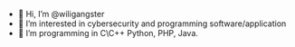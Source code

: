 - 👋 Hi, I’m @wiligangster
- 👀 I’m interested in cybersecurity and programming software/application
- 🌱 I’m programming in C\C++ Python, PHP, Java.

<!---
wiligangster/wiligangster is a ✨ special ✨ repository because its `README.md` (this file) appears on your GitHub profile.
You can click the Preview link to take a look at your changes.
--->
